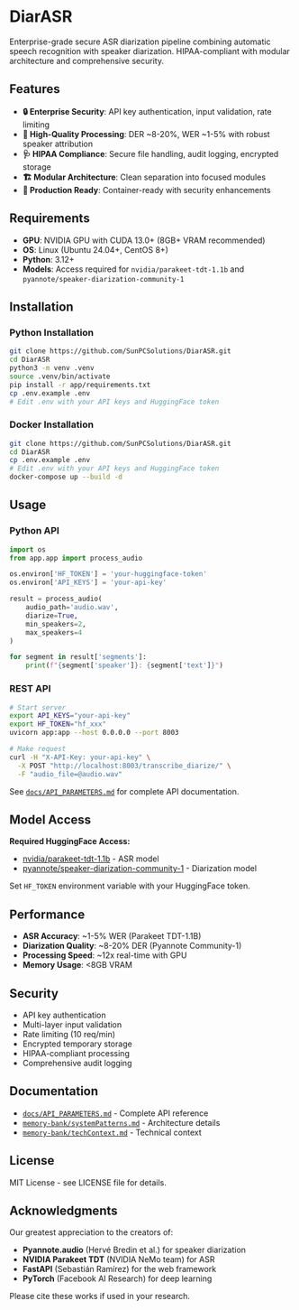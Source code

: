 # DiarASR

Enterprise-grade secure ASR diarization pipeline combining automatic speech recognition with speaker diarization. HIPAA-compliant with modular architecture and comprehensive security.

## Features

- **🔒 Enterprise Security**: API key authentication, input validation, rate limiting
- **🎯 High-Quality Processing**: DER ~8-20%, WER ~1-5% with robust speaker attribution
- **🩺 HIPAA Compliance**: Secure file handling, audit logging, encrypted storage
- **🏗️ Modular Architecture**: Clean separation into focused modules
- **🐳 Production Ready**: Container-ready with security enhancements

## Requirements

- **GPU**: NVIDIA GPU with CUDA 13.0+ (8GB+ VRAM recommended)
- **OS**: Linux (Ubuntu 24.04+, CentOS 8+)
- **Python**: 3.12+
- **Models**: Access required for `nvidia/parakeet-tdt-1.1b` and `pyannote/speaker-diarization-community-1`

## Installation

### Python Installation

```bash
git clone https://github.com/SunPCSolutions/DiarASR.git
cd DiarASR
python3 -m venv .venv
source .venv/bin/activate
pip install -r app/requirements.txt
cp .env.example .env
# Edit .env with your API keys and HuggingFace token
```

### Docker Installation

```bash
git clone https://github.com/SunPCSolutions/DiarASR.git
cd DiarASR
cp .env.example .env
# Edit .env with your API keys and HuggingFace token
docker-compose up --build -d
```

## Usage

### Python API

```python
import os
from app.app import process_audio

os.environ['HF_TOKEN'] = 'your-huggingface-token'
os.environ['API_KEYS'] = 'your-api-key'

result = process_audio(
    audio_path='audio.wav',
    diarize=True,
    min_speakers=2,
    max_speakers=4
)

for segment in result['segments']:
    print(f"{segment['speaker']}: {segment['text']}")
```

### REST API

```bash
# Start server
export API_KEYS="your-api-key"
export HF_TOKEN="hf_xxx"
uvicorn app:app --host 0.0.0.0 --port 8003

# Make request
curl -H "X-API-Key: your-api-key" \
  -X POST "http://localhost:8003/transcribe_diarize/" \
  -F "audio_file=@audio.wav"
```

See [`docs/API_PARAMETERS.md`](docs/API_PARAMETERS.md) for complete API documentation.

## Model Access

**Required HuggingFace Access:**
- [nvidia/parakeet-tdt-1.1b](https://huggingface.co/nvidia/parakeet-tdt-1.1b) - ASR model
- [pyannote/speaker-diarization-community-1](https://huggingface.co/pyannote/speaker-diarization-community-1) - Diarization model

Set `HF_TOKEN` environment variable with your HuggingFace token.

## Performance

- **ASR Accuracy**: ~1-5% WER (Parakeet TDT-1.1B)
- **Diarization Quality**: ~8-20% DER (Pyannote Community-1)
- **Processing Speed**: ~12x real-time with GPU
- **Memory Usage**: <8GB VRAM

## Security

- API key authentication
- Multi-layer input validation
- Rate limiting (10 req/min)
- Encrypted temporary storage
- HIPAA-compliant processing
- Comprehensive audit logging

## Documentation

- [`docs/API_PARAMETERS.md`](docs/API_PARAMETERS.md) - Complete API reference
- [`memory-bank/systemPatterns.md`](memory-bank/systemPatterns.md) - Architecture details
- [`memory-bank/techContext.md`](memory-bank/techContext.md) - Technical context

## License

MIT License - see LICENSE file for details.

## Acknowledgments

Our greatest appreciation to the creators of:
- **Pyannote.audio** (Hervé Bredin et al.) for speaker diarization
- **NVIDIA Parakeet TDT** (NVIDIA NeMo team) for ASR
- **FastAPI** (Sebastián Ramírez) for the web framework
- **PyTorch** (Facebook AI Research) for deep learning

Please cite these works if used in your research.